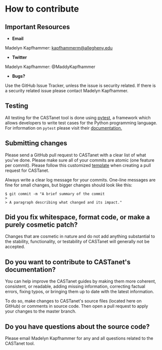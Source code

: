 # How to contribute

## Important Resources

- **Email**

Madelyn Kapfhammer:
kapfhammerm@allegheny.edu

- **Twitter**

Madelyn Kapfhammer: @MaddyKapfhammer

- **Bugs?**

Use the GitHub Issue Tracker, unless the issue is security related. If there is a 
security related issue please contact Madelyn Kapfhammer.

## Testing

All testing for the CASTanet tool is done using [pytest](https://docs.pytest.org/en/stable/),
a framework which allows developers to write test cases for the Python
programming language. For information on `pytest` please
visit their [documentation.](https://docspytest.org/en/stable/)

## Submitting changes

Please send a GitHub pull request to CASTanet with a clear list of
what you've done. Please make sure all of your commits are atomic
(one feature per commit). Please follow this customized
[template](https://github.com/cmpsc-481-s22-m1/CASTanet/blob/documentation/.github/pull_request_template.md) 
when creating a pull request for CASTanet.

Always write a clear log message for your commits. One-line messages are fine for small changes, 
but bigger changes should look like this:

    $ git commit -m "A brief summary of the commit
    >
    > A paragraph describing what changed and its impact."

## Did you fix whitespace, format code, or make a purely cosmetic patch?

Changes that are cosmetic in nature and do not add anything substantial to the stability, 
functionality, or testability of CASTanet will
generally not be accepted.

## Do you want to contribute to CASTanet's documentation?

You can help improve the CASTanet guides by making them more coherent, consistent,
or readable, adding missing information, correcting factual errors, fixing typos,
or bringing them up to date with the latest  information.

To do so, make changes to CASTanet's source files (located here on GitHub) or comments in source code. 
Then open a pull request to apply your changes to the master branch.

## Do you have questions about the source code?

Please email Madelyn Kapfhammer for any and all questions related to the CASTanet tool.
